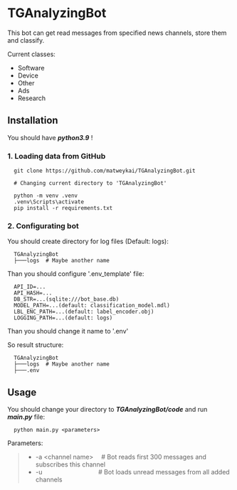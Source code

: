 # TGAnalyzingBot

This bot can get read messages from specified news channels, store them and classify.

Current classes:
  * Software
  * Device
  * Other  
  * Ads
  * Research
  
  
## Installation

You should have ***python3.9*** !

### 1. Loading data from GitHub

```
  git clone https://github.com/matweykai/TGAnalyzingBot.git
 
  # Changing current directory to 'TGAnalyzingBot'

  python -m venv .venv
  .venv\Scripts\activate
  pip install -r requirements.txt  
```

### 2. Configurating bot

You should create directory for log files (Default: logs):
```
  TGAnalyzingBot
  ├───logs  # Maybe another name
```
Than you should configure '.env_template' file:
```
  API_ID=...
  API_HASH=...
  DB_STR=...(sqlite:///bot_base.db)
  MODEL_PATH=...(default: classification_model.mdl)
  LBL_ENC_PATH=...(default: label_encoder.obj)
  LOGGING_PATH=...(default: logs)
```

Than you should change it name to '.env'

So result structure:
```
  TGAnalyzingBot
  ├───logs  # Maybe another name
  ├───.env
```

## Usage

You should change your directory to ***TGAnalyzingBot/code*** and run ***main.py*** file:
```
  python main.py <parameters>
```

Parameters:

> * -a \<channel name\> &emsp;# Bot reads first 300 messages and subscribes this channel
> * -u&emsp;&emsp;&emsp;&emsp;&emsp;&emsp;&emsp;&emsp;&emsp;# Bot loads unread messages from all added channels